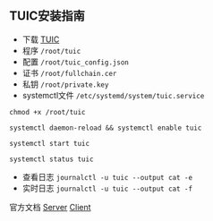 ## TUIC安装指南

- 下载 [TUIC](https://github.com/EAimTY/tuic/releases)
- 程序 `/root/tuic`
- 配置 `/root/tuic_config.json`
- 证书 `/root/fullchain.cer`
- 私钥 `/root/private.key`
- systemctl文件 `/etc/systemd/system/tuic.service`


```
chmod +x /root/tuic
```

```
systemctl daemon-reload && systemctl enable tuic
```

```
systemctl start tuic
```

```
systemctl status tuic
```

- 查看日志 `journalctl -u tuic --output cat -e`
- 实时日志 `journalctl -u tuic --output cat -f`

官方文档 [Server](https://github.com/EAimTY/tuic/blob/dev/README.md#server) [Client](https://github.com/EAimTY/tuic/blob/dev/README.md#client)

